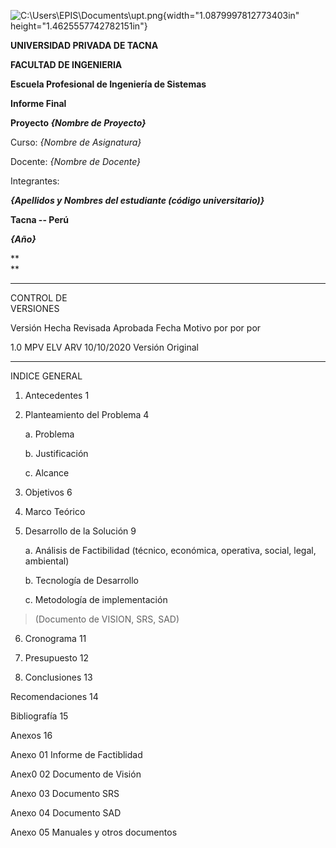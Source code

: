 ![C:\\Users\\EPIS\\Documents\\upt.png](media/image1.png){width="1.0879997812773403in"
height="1.4625557742782151in"}

**UNIVERSIDAD PRIVADA DE TACNA**

**FACULTAD DE INGENIERIA**

**Escuela Profesional de Ingeniería de Sistemas**

**Informe Final**

**Proyecto *{Nombre de Proyecto}***

Curso: *{Nombre de Asignatura}*

Docente: *{Nombre de Docente}*

Integrantes:

***{Apellidos y Nombres del estudiante (código universitario)}***

**Tacna -- Perú**

***{Año}***

**\
**

  ----------- -------- ----------- ----------- ------------ ------------------------
  CONTROL DE                                                
  VERSIONES                                                 

  Versión     Hecha    Revisada    Aprobada    Fecha        Motivo
              por      por         por                      

  1.0         MPV      ELV         ARV         10/10/2020   Versión Original
  ----------- -------- ----------- ----------- ------------ ------------------------

INDICE GENERAL

1.  Antecedentes 1

2.  Planteamiento del Problema 4

    a.  Problema

    b.  Justificación

    c.  Alcance

3.  Objetivos 6

4.  Marco Teórico

5.  Desarrollo de la Solución 9

    a.  Análisis de Factibilidad (técnico, económica, operativa, social,
        legal, ambiental)

    b.  Tecnología de Desarrollo

    c.  Metodología de implementación

> (Documento de VISION, SRS, SAD)

6.  Cronograma 11

7.  Presupuesto 12

8.  Conclusiones 13

Recomendaciones 14

Bibliografía 15

Anexos 16

Anexo 01 Informe de Factiblidad

Anex0 02 Documento de Visión

Anexo 03 Documento SRS

Anexo 04 Documento SAD

Anexo 05 Manuales y otros documentos

